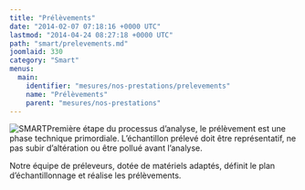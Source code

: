 ```yaml
---
title: "Prélèvements"
date: "2014-02-07 07:18:16 +0000 UTC"
lastmod: "2014-04-24 08:27:18 +0000 UTC"
path: "smart/prelevements.md"
joomlaid: 330
category: "Smart"
menus:
  main:
    identifier: "mesures/nos-prestations/prelevements"
    name: "Prélèvements"
    parent: "mesures/nos-prestations"
---
```

![SMART](images/SMART/SMART.jpg "Prélèvement (c) SMART")Première étape du processus d’analyse, le prélèvement est une phase technique primordiale. L’échantillon prélevé doit être représentatif, ne pas subir d’altération ou être pollué avant l’analyse.

Notre équipe de préleveurs, dotée de matériels adaptés, définit le plan d’échantillonnage et réalise les prélèvements.

